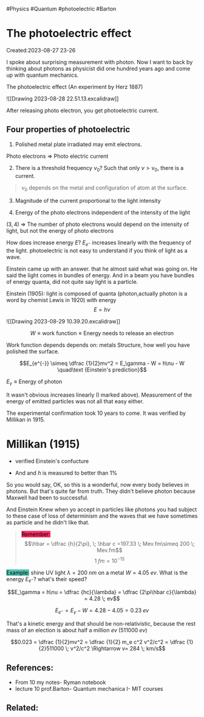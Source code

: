 #Physics #Quantum #photoelectric #Barton 

# The photoelectric effect
Created:2023-08-27 23-26

I spoke about surprising measurement with photon. Now I want to back by thinking about photons as physicist did one hundred years ago and come up with quantum mechanics.

The photoelectric effect (An experiment by Herz 1887)

![[Drawing 2023-08-28 22.51.13.excalidraw]]

After releasing photo electron, you get photoelectric current.

## Four properties of photoelectric

1. Polished metal plate irradiated may emit electrons.


 Photo electrons $\Rightarrow$ Photo electric current

2. There is a threshold frequency $\nu_0$? Such that only $\nu>\nu_0$, there is a current.

>$\nu_0$ depends on the metal and configuration of atom at the surface.



3. Magnitude of the current proportional to the light intensity

4. Energy of the photo electrons independent of the intensity of the light



$(3,4) \; \Rightarrow$ The number of photo electrons would depend  on the intensity of light, but not the energy of photo electrons



How does increase energy $E$? 
$E_{e^{-}}$ increases linearly with the frequency of the light. photoelectric is not easy to understand if you think of light as a wave.

Einstein came up with an answer. that he almost said what was going on. He said the light comes in bundles of energy. And in a beam you have bundles of energy quanta, did not quite say light is a particle.

Einstein (1905): light is composed of quanta (photon,actually photon is a word by chemist Lewis in 1920) with energy 
$$E = h\nu$$

![[Drawing 2023-08-29 10.39.20.excalidraw]]

$$W \equiv \text{work function} \equiv \text{Energy needs to release an electron}$$

Work function depends depends on: metals Structure, how well you have polished the surface.

$$E_{e^{-}} \simeq \dfrac {1}{2}mv^2 = E_\gamma - W = h\nu - W \quad\text {Einstein's prediction}$$


$E_\gamma \equiv \text {Energy of photon}$

It wasn't obvious increases linearly (I marked above). Measurement of the energy of emitted particles was not all that easy either.

The experimental confirmation took 10 years to come. It was verified by Millikan in 1915.

# Millikan (1915)

- verified Einstein's confucture

- And and $h$ is measured to better than $1\%$

So you would say, OK, so this is a wonderful, now every body believes in photons. But that's quite far from truth. They didn't believe photon because Maxwell had been to successful.

And Einstein Knew when yo accept in particles like photons you had subject to these case of loss of determinism and the waves that we have sometimes as particle and he didn't like that.

><mark style="background: #FF2C61;">Remember:</mark>$$\hbar = \dfrac {h}{2\pi}, \; \hbar c =197.33 \; Mev.fm\simeq 200 \; Mev.fm$$
$$1 \; fm = 10^{-15}$$

<mark style="background: #55C5B2;">Example:</mark> shine UV light $\lambda = 200 \; nm$ on a metal $W=4.05\;ev$. What is the energy $E_{e^-}$? what's their speed?

$$E_\gamma = h\nu = \dfrac {hc}{\lambda} =  \dfrac {2\pi\hbar c}{\lambda} = 4.28 \; ev$$

$$E_{e^-} = E_\gamma-W=4.28 - 4.05 = 0.23 \; ev$$


That's a kinetic energy and that should be non-relativistic, because the rest mass of an election is about half a million $ev$ $(511000 \;ev)$

$$0.023 = \dfrac {1}{2}mv^2 = \dfrac {1}{2} m_e c^2 v^2/c^2 = \dfrac {1}{2}511000 \; v^2/c^2 \Rightarrow v= 284 \; km/s$$
## References:
- From 10 my notes- Ryman notebook
- lecture 10 prof.Barton- Quantum mechanica I- MIT courses
## Related:




